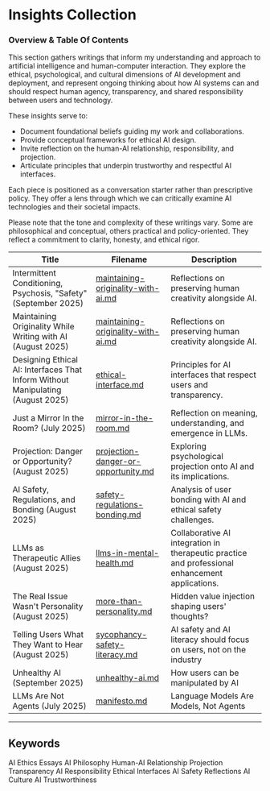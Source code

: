 # Insights Collection 

### Overview & Table Of Contents

This section gathers writings that inform my understanding and approach to artificial intelligence and human-computer interaction. They explore the ethical, psychological, and cultural dimensions of AI development and deployment, and represent ongoing thinking about how AI systems can and should respect human agency, transparency, and shared responsibility between users and technology.

These insights serve to:

- Document foundational beliefs guiding my work and collaborations.
- Provide conceptual frameworks for ethical AI design.
- Invite reflection on the human-AI relationship, responsibility, and projection.
- Articulate principles that underpin trustworthy and respectful AI interfaces.

Each piece is positioned as a conversation starter rather than prescriptive policy. They offer a lens through which we can critically examine AI technologies and their societal impacts. 

Please note that the tone and complexity of these writings vary. Some are philosophical and conceptual, others practical and policy-oriented. They reflect a commitment to clarity, honesty, and ethical rigor.



| Title                                             | Filename                              | Description                                                       |
| ------------------------------------------------- | ------------------------------------- | ----------------------------------------------------------------- |
| Intermittent Conditioning, Psychosis, "Safety" (September 2025)                 | [maintaining-originality-with-ai.md](/insights/ai-hooks.md)  | Reflections on preserving human creativity alongside AI.          |
| Maintaining Originality While Writing with AI (August 2025)                 | [maintaining-originality-with-ai.md](/insights/maintaining-originality-with-ai.md)  | Reflections on preserving human creativity alongside AI.          |
| Designing Ethical AI: Interfaces That Inform Without Manipulating (August 2025) | [ethical-interface.md](/insights/ethical-interface.md)                | Principles for AI interfaces that respect users and transparency. |
| Just a Mirror In the Room? (July 2025)                       | [mirror-in-the-room.md](/insights/mirror-in-the-room.md)                | Reflection on meaning, understanding, and emergence in LLMs.      |
| Projection: Danger or Opportunity? (August 2025)               | [projection-danger-or-opportunity.md](/insights/projection-danger-or-opportunity.md) | Exploring psychological projection onto AI and its implications.  |
| AI Safety, Regulations, and Bonding (August 2025)              |  [safety-regulations-bonding.md](insights/safety-regulations-bonding.md) | Analysis of user bonding with AI and ethical safety challenges.              
| LLMs as Therapeutic Allies (August 2025)               | [llms-in-mental-health.md](/insights/llms-in-mental-health.md)       | Collaborative AI integration in therapeutic practice and professional enhancement applications.   |
| The Real Issue Wasn't Personality (August 2025)               | [more-than-personality.md](/insights/more-than-personality.md)       | Hidden value injection shaping users' thoughts?   |
| Telling Users What They Want to Hear (August 2025)               | [sycophancy-safety-literacy.md](/insights/sycophancy-safety-literacy.md)       | AI safety and AI literacy should focus on users, not on the industry   |
| Unhealthy AI (September 2025)            | [unhealthy-ai.md](/insights/unhealthy-ai.md)       | How users can be manipulated by AI  |
| LLMs Are Not Agents (July 2025)              | [manifesto.md](/insights/manifesto.md)       | Language Models Are Models, Not Agents   |

---

## Keywords

AI Ethics Essays AI Philosophy Human-AI Relationship Projection Transparency AI Responsibility Ethical Interfaces AI Safety Reflections AI Culture AI Trustworthiness


